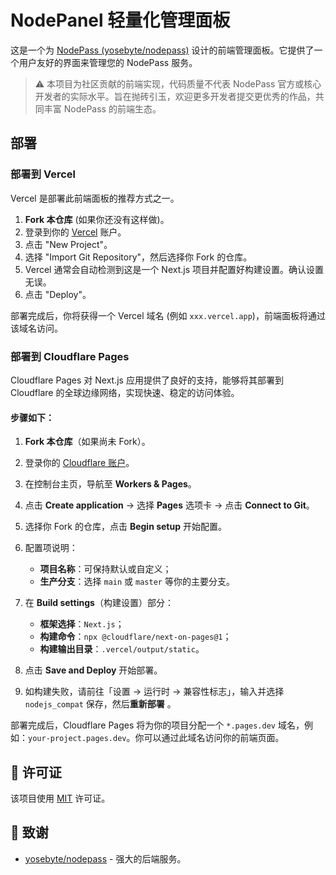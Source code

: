 # NodePanel 轻量化管理面板

这是一个为 [NodePass (yosebyte/nodepass)](https://github.com/yosebyte/nodepass) 设计的前端管理面板。它提供了一个用户友好的界面来管理您的 NodePass 服务。

> ⚠️ 本项目为社区贡献的前端实现，代码质量不代表 NodePass 官方或核心开发者的实际水平。旨在抛砖引玉，欢迎更多开发者提交更优秀的作品，共同丰富 NodePass 的前端生态。

## 部署

### 部署到 Vercel

Vercel 是部署此前端面板的推荐方式之一。

1.  **Fork 本仓库** (如果你还没有这样做)。
2.  登录到你的 [Vercel](https://vercel.com) 账户。
3.  点击 "New Project"。
4.  选择 "Import Git Repository"，然后选择你 Fork 的仓库。
5.  Vercel 通常会自动检测到这是一个 Next.js 项目并配置好构建设置。确认设置无误。
6.  点击 "Deploy"。

部署完成后，你将获得一个 Vercel 域名 (例如 `xxx.vercel.app`)，前端面板将通过该域名访问。

### 部署到 Cloudflare Pages

Cloudflare Pages 对 Next.js 应用提供了良好的支持，能够将其部署到 Cloudflare 的全球边缘网络，实现快速、稳定的访问体验。

#### 步骤如下：

1. **Fork 本仓库**（如果尚未 Fork）。
2. 登录你的 [Cloudflare 账户](https://dash.cloudflare.com/)。
3. 在控制台主页，导航至 **Workers & Pages**。
4. 点击 **Create application** → 选择 **Pages** 选项卡 → 点击 **Connect to Git**。
5. 选择你 Fork 的仓库，点击 **Begin setup** 开始配置。
6. 配置项说明：

   * **项目名称**：可保持默认或自定义；
   * **生产分支**：选择 `main` 或 `master` 等你的主要分支。
7. 在 **Build settings**（构建设置）部分：

   * **框架选择**：`Next.js`；
   * **构建命令**：`npx @cloudflare/next-on-pages@1`；
   * **构建输出目录**：`.vercel/output/static`。
8. 点击 **Save and Deploy** 开始部署。
9. 如构建失败，请前往「设置 → 运行时 → 兼容性标志」，输入并选择 `nodejs_compat` 保存，然后**重新部署** 。

部署完成后，Cloudflare Pages 将为你的项目分配一个 `*.pages.dev` 域名，例如：`your-project.pages.dev`。你可以通过此域名访问你的前端页面。

## 📄 许可证

该项目使用 [MIT](LICENSE) 许可证。

## 🙏 致谢

*   [yosebyte/nodepass](https://github.com/yosebyte/nodepass) - 强大的后端服务。
